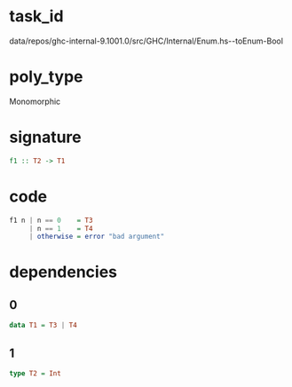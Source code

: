 
# task_id
data/repos/ghc-internal-9.1001.0/src/GHC/Internal/Enum.hs--toEnum-Bool

# poly_type
Monomorphic

# signature
```haskell
f1 :: T2 -> T1
```   

# code
```haskell
f1 n | n == 0    = T3
     | n == 1    = T4
     | otherwise = error "bad argument"
```

# dependencies
## 0
```haskell
data T1 = T3 | T4
```
## 1
```haskell
type T2 = Int
```
